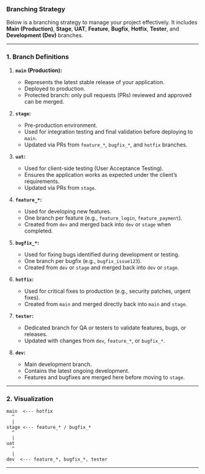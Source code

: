 ### Branching Strategy 

Below is a branching strategy to manage your project effectively. It includes **Main (Production)**, **Stage**, **UAT**, **Feature**, **Bugfix**, **Hotfix**, **Tester**, and **Development (Dev)** branches.

---

### **1. Branch Definitions**
1. **`main` (Production):**
   - Represents the latest stable release of your application.
   - Deployed to production.
   - Protected branch: only pull requests (PRs) reviewed and approved can be merged.

2. **`stage`:**
   - Pre-production environment.
   - Used for integration testing and final validation before deploying to `main`.
   - Updated via PRs from `feature_*`, `bugfix_*`, and `hotfix` branches.

3. **`uat`:**
   - Used for client-side testing (User Acceptance Testing).
   - Ensures the application works as expected under the client’s requirements.
   - Updated via PRs from `stage`.

4. **`feature_*`:**
   - Used for developing new features.
   - One branch per feature (e.g., `feature_login`, `feature_payment`).
   - Created from `dev` and merged back into `dev` or `stage` when completed.

5. **`bugfix_*`:**
   - Used for fixing bugs identified during development or testing.
   - One branch per bugfix (e.g., `bugfix_issue123`).
   - Created from `dev` or `stage` and merged back into `dev` or `stage`.

6. **`hotfix`:**
   - Used for critical fixes to production (e.g., security patches, urgent fixes).
   - Created from `main` and merged directly back into `main` and `stage`.

7. **`tester`:**
   - Dedicated branch for QA or testers to validate features, bugs, or releases.
   - Updated with changes from `dev`, `feature_*`, or `bugfix_*`.

8. **`dev`:**
   - Main development branch.
   - Contains the latest ongoing development.
   - Features and bugfixes are merged here before moving to `stage`.

---



### **2. Visualization**
```
main  <--- hotfix
  ^
  | 
stage <--- feature_* / bugfix_*
  ^
  |
uat
  ^
  |
dev  <--- feature_*, bugfix_*, tester
```

---

